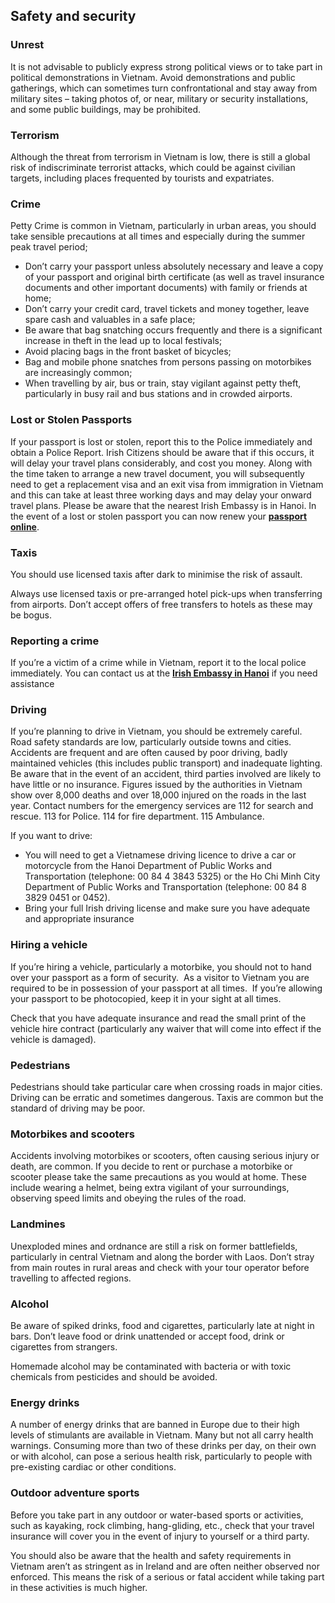 ## Safety and security

### **Unrest**

It is not advisable to publicly express strong political views or to take part in political demonstrations in Vietnam. Avoid demonstrations and public gatherings, which can sometimes turn confrontational and stay away from military sites – taking photos of, or near, military or security installations, and some public buildings, may be prohibited.

### **Terrorism**

Although the threat from terrorism in Vietnam is low, there is still a global risk of indiscriminate terrorist attacks, which could be against civilian targets, including places frequented by tourists and expatriates.

### **Crime**

Petty Crime is common in Vietnam, particularly in urban areas, you should take sensible precautions at all times and especially during the summer peak travel period;

* Don’t carry your passport unless absolutely necessary and leave a copy of your passport and original birth certificate (as well as travel insurance documents and other important documents) with family or friends at home;
* Don’t carry your credit card, travel tickets and money together, leave spare cash and valuables in a safe place;
* Be aware that bag snatching occurs frequently and there is a significant increase in theft in the lead up to local festivals;
* Avoid placing bags in the front basket of bicycles;
* Bag and mobile phone snatches from persons passing on motorbikes are increasingly common;
* When travelling by air, bus or train, stay vigilant against petty theft, particularly in busy rail and bus stations and in crowded airports.

### **Lost or Stolen Passports**

If your passport is lost or stolen, report this to the Police immediately and obtain a Police Report. Irish Citizens should be aware that if this occurs, it will delay your travel plans considerably, and cost you money. Along with the time taken to arrange a new travel document, you will subsequently need to get a replacement visa and an exit visa from immigration in Vietnam and this can take at least three working days and may delay your onward travel plans. Please be aware that the nearest Irish Embassy is in Hanoi. In the event of a lost or stolen passport you can now renew your [**passport online**](/en/dfa/passports/passport-online/).

### **Taxis**

You should use licensed taxis after dark to minimise the risk of assault.

Always use licensed taxis or pre-arranged hotel pick-ups when transferring from airports. Don’t accept offers of free transfers to hotels as these may be bogus.

### **Reporting a crime**

If you’re a victim of a crime while in Vietnam, report it to the local police immediately. You can contact us at the [**Irish Embassy in Hanoi**](/en/vietnam/hanoi/) if you need assistance

### **Driving**

If you’re planning to drive in Vietnam, you should be extremely careful. Road safety standards are low, particularly outside towns and cities. Accidents are frequent and are often caused by poor driving, badly maintained vehicles (this includes public transport) and inadequate lighting. Be aware that in the event of an accident, third parties involved are likely to have little or no insurance. Figures issued by the authorities in Vietnam show over 8,000 deaths and over 18,000 injured on the roads in the last year. Contact numbers for the emergency services are 112 for search and rescue. 113 for Police. 114 for fire department. 115 Ambulance.

If you want to drive:

* You will need to get a Vietnamese driving licence to drive a car or motorcycle from the Hanoi Department of Public Works and Transportation (telephone: 00 84 4 3843 5325) or the Ho Chi Minh City Department of Public Works and Transportation (telephone: 00 84 8 3829 0451 or 0452).
* Bring your full Irish driving license and make sure you have adequate and appropriate insurance

### **Hiring a vehicle**

If you’re hiring a vehicle, particularly a motorbike, you should not to hand over your passport as a form of security.  As a visitor to Vietnam you are required to be in possession of your passport at all times.  If you’re allowing your passport to be photocopied, keep it in your sight at all times.

Check that you have adequate insurance and read the small print of the vehicle hire contract (particularly any waiver that will come into effect if the vehicle is damaged).

### **Pedestrians**

Pedestrians should take particular care when crossing roads in major cities.  Driving can be erratic and sometimes dangerous. Taxis are common but the standard of driving may be poor.

### **Motorbikes and scooters**

Accidents involving motorbikes or scooters, often causing serious injury or death, are common. If you decide to rent or purchase a motorbike or scooter please take the same precautions as you would at home. These include wearing a helmet, being extra vigilant of your surroundings, observing speed limits and obeying the rules of the road.

### **Landmines**

Unexploded mines and ordnance are still a risk on former battlefields, particularly in central Vietnam and along the border with Laos. Don’t stray from main routes in rural areas and check with your tour operator before travelling to affected regions.

### **Alcohol**

Be aware of spiked drinks, food and cigarettes, particularly late at night in bars. Don’t leave food or drink unattended or accept food, drink or cigarettes from strangers.

Homemade alcohol may be contaminated with bacteria or with toxic chemicals from pesticides and should be avoided.

### **Energy drinks**

A number of energy drinks that are banned in Europe due to their high levels of stimulants are available in Vietnam. Many but not all carry health warnings. Consuming more than two of these drinks per day, on their own or with alcohol, can pose a serious health risk, particularly to people with pre-existing cardiac or other conditions.

### **Outdoor adventure sports**

Before you take part in any outdoor or water-based sports or activities, such as kayaking, rock climbing, hang-gliding, etc., check that your travel insurance will cover you in the event of injury to yourself or a third party.

You should also be aware that the health and safety requirements in Vietnam aren’t as stringent as in Ireland and are often neither observed nor enforced. This means the risk of a serious or fatal accident while taking part in these activities is much higher.